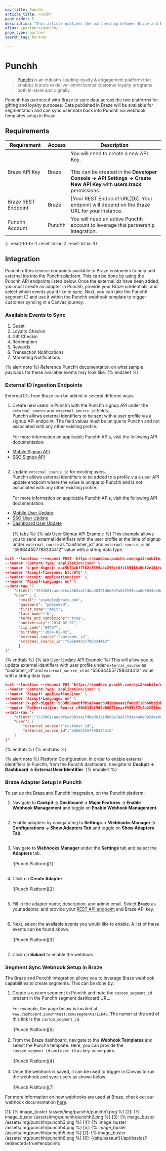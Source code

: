 ```yaml
---
nav_title: Punchh
article_title: Punchh
page_order: 5
description: "This article outlines the partnership between Braze and Punchh. This integration enables you to sync data across the two platforms for gifting and loyalty purposes. Data published in Braze will be available for segmentation and can sync user data back into Punchh via webhook templates setup in Braze. "
alias: /partners/punchh/
page_type: partner
search_tag: Partner

---
```


# Punchh

> [Punchh](https://punchh.com/) is an industry-leading loyalty & engagement platform that enables brands to deliver omnichannel customer loyalty programs both in-store and digitally. 

Punchh has partnered with Braze to sync data across the two platforms for gifting and loyalty purposes. Data published in Braze will be available for segmentation and can sync user data back into Punchh via webhook templates setup in Braze.  

## Requirements

| Requirement | Access | Description |
|---|---|---|
| Braze API Key | Braze | You will need to create a new API Key.<br><br>This can be created in the __Developer Console -> API Settings -> Create New API Key__ with __users.track__ permissions. |
| Braze REST Endpoint | Braze | [Your REST Endpoint URL][6]. Your endpoint will depend on the Braze URL for your instance. |
| Punchh Account | Punchh | You will need an active Punchh account to leverage this partnership integration. |
{: .reset-td-br-1 .reset-td-br-2 .reset-td-br-3}

## Integration

Punchh offers several endpoints available to Braze customers to help add external ids into the Punchh platform. This can be done by using the Punchh API endpoints listed below. Once the external ids have been added, you must create an adapter in Punchh, provide your Braze credentials, and select which events you'd like to sync. Next, you can take the Punchh segment ID and use it within the Punchh webhook template to trigger customer syncing in a Canvas journey.

### Available Events to Sync
1. Guest
2. Loyalty Checkin
3. Gift Checkin
4. Redemption
5. Rewards
6. Transaction Notifications
7. Marketing Notifications

{% alert note %}
Reference Punchh documentation on what sample payloads for these available events may look like. 
{% endalert %}

### External ID Ingestion Endpoints

External IDs from Braze can be added in several different ways:

1. Create new users in Punchh with the Punchh signup API under the `external_source` and `external_source_id` fields.<br>Punchh allows external identifiers to be sent with a user profile via a signup API endpoint. The field values must be unique to Punchh and not associated with any other existing profile. <br><br>For more information on applicable Punchh APIs, visit the following API documentation:
- [Mobile Signup API](https://developers.punchh.com/mobile-apis/users/mobile-sign-up)
- [SSO Signup API](https://developers.punchh.com/sso-online-apis/single-sign-on/sso-signup)<br><br>
2. Update `external_source_id` for existing users. <br>Punchh allows external identifiers to be added to a profile via a user API update endpoint where the value is unique to Punchh and is not associated with any other existing profile.<br><br>For more information on applicable Punchh APIs, visit the following API documentation: 
- [Mobile User Update](https://developers.punchh.com/mobile-apis/users/mobile-update-user-profile)
- [SSO User Update](https://developers.punchh.com/sso-online-apis/single-sign-on/sso-update-user-information)
- [Dashboard User Update](https://developers.punchh.com/platform-functions-apis/users/dashboard-users-update)
<br><br>
{% tabs %}
{% tab User Signup API Example %}
This example allows you to send external identifiers with the user profile at the time of signup under `external_source` as “customer_id” and `external_source_id` as “556644557788334412” value with a string data type.

```json
curl --location --request POST 'https://sandbox.punchh.com/api2/mobile/users' \
--header 'Content-Type: application/json' \
--header 'x-pch-digest: eac5b04cbf7362c5359a4c259cf8fc18941646bf2e11bfe46be0031ffaa1100b' \
--header 'Accept-Timezone: Etc/UTC' \
--header 'Accept: application/json' \
--header 'Accept-Language: en' \
--data-raw '{
    "client":"1533b61caecafea4303aa1f4bad8321d6d8e7a843593e4a0e0024ae0d30b",
    "user" : {
      "email": "example@braze.com",
      "password": "p@ssw0rd",
      "first_name":"Amit",
      "last_name":"K",
      "terms_and_conditions":"true",
      "anniversary":"2014-02-02",
      "zip_code":"94497",
      "birthday":"2004-02-02",
      "external_source":"customer_id",
      "external_source_id":"556644557788334412"
      }
}'
```
{% endtab %}
{% tab User Update API Example %}
This will allow you to update external identifiers with user profile under `external_source` as “customer_id” and `external_source_id` as “556644557788334412” value with a string data type.

```json
curl --location --request PUT 'https://sandbox.punchh.com/api2/mobile/users' \
--header 'Content-Type: application/json' \
--header 'Accept: application/json' \
--header 'Accept-Language: en' \
--header 'x-pch-digest: 953d896eebfdb5a84aacb9d1b8eaae1fa0cd710b68bcd3b2324415ac40fee99c' \
--header 'Authorization: Bearer c90b819bf962db9882eeac6993b57c0a22816ecad0e5229b27320d63' \
--data-raw '{
    "client":"1533b61caecafea4303aa1f4bad8321d6d8e7a843593e4a0e0024ae0d30b",
    "user": {
        "external_source":"customer_id",
        "external_source_id":"556644557788334412"
    }
}'
```

{% endtab %}
{% endtabs %}

{% alert note %}
Platform Configuration: In order to enable external identifiers in Punchh, from the Punchh dashboard, navigate to __Cockpit -> Dashboard -> External User Identifier__.
{% endalert %}

### Braze Adapter Setup in Punchh

To set up the Braze and Punchh integration, on the Punchh platform:

1. Navigate to __Cockpit -> Dashboard -> Major Features -> Enable Webhook Management__ and toggle on __Enable Webhook Management__.<br><br>

2. Enable adapters by navigatating to __Settings -> Webhooks Manager -> Configurations -> Show Adapters Tab__ and toggle on __Show Adapters Tab__.<br><br>

1. Navigate to __Webhooks Manager__ under the __Settings__ tab and select the __Adapters__ tab. <br><br>![Punch Platform][1]<br><br>

2. Click on __Create Adapter__.<br><br>![Punch Platform][2]<br><br>

3. Fill in the adapter name, description, and admin email. Select __Braze__ as your adapter, and provide your [REST API endpoint]({{site.baseurl}}/api/basics/#endpoints) and Braze API key.<br><br>

4. Next, select the available events you would like to enable. A list of these events can be found above.<br><br>![Punch Platform][3]<br><br>

5. Click on __Submit__ to enable the webhook.

### Segment Sync Webhook Setup in Braze 

The Braze and Punchh integration allows you to leverage Braze webhook capabilities to create segments. This can be done by:

1. Create a custom segment in Punchh and note the `custom_segment_id` present in the Punchh segment dashboard URL. <br><br>For example, the page below is located at `www.dashboard.punchhtest.com/segments/11646`. The numer at the end of this link is the `custom_segment_id`.<br><br>![Punch Platform][5]<br><br>
2. From the Braze dashboard, navigate to the __Webhook Templates__ and select the Punchh template. Here, you can provide the `custom_segment_id` and `user_id` as key-value pairs.<br><br>![Punch Platform][4]<br><br>
3. Once the webhook is saved, it can be used to trigger in Canvas to run the webhook and sync users as shown below:<br><br>![Punch Platform][7]

For more information on how webhooks are used at Braze, check out our webhook documentation [here]({{site.baseurl}}/user_guide/message_building_by_channel/webhooks/creating_a_webhook/). 

[1]: {% image_buster /assets/img/punchh/punchh1.png %}
[2]: {% image_buster /assets/img/punchh/punchh2.png %}
[3]: {% image_buster /assets/img/punchh/punchh3.png %}
[4]: {% image_buster /assets/img/punchh/punchh4.png %}
[5]: {% image_buster /assets/img/punchh/punchh5.png %}
[7]: {% image_buster /assets/img/punchh/punchh6.png %}
[6]: {{site.baseurl}}/api/basics?redirected=true#endpoints